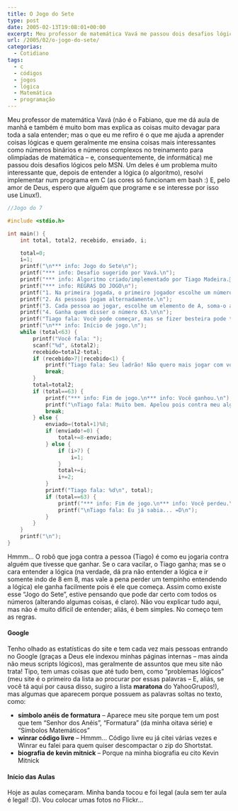 ```yaml
---
title: O Jogo do Sete
type: post
date: 2005-02-13T19:08:01+00:00
excerpt: Meu professor de matemática Vavá me passou dois desafios lógicos. Um deles é muito interessante depois de se entender a lógica. Resolvi implementá-lo em C.
url: /2005/02/o-jogo-do-sete/
categorias:
  - Cotidiano
tags:
  - c
  - códigos
  - jogos
  - lógica
  - Matemática
  - programação
---
```


Meu professor de matemática Vavá (não é o Fabiano, que me dá aula de manhã e também é muito bom mas explica as coisas muito devagar para toda a sala entender; mas o que eu me refiro é o que me ajuda a aprender coisas lógicas e quem geralmente me ensina coisas mais interessantes como números binários e números complexos no treinamento para olimpíadas de matemática – e, consequentemente, de informática) me passou dois desafios lógicos pelo MSN. Um deles é um problema muito interessante que, depois de entender a lógica (o algoritmo), resolvi implementar num programa em C (as cores só funcionam em bash :) E, pelo amor de Deus, espero que alguém que programe e se interesse por isso use Linux!).

```c
//Jogo do 7

#include <stdio.h>

int main() {
	int total, total2, recebido, enviado, i;

	total=0;
	i=1;
	printf("\n*** info: Jogo do Sete\n");
	printf("*** info: Desafio sugerido por Vavá.\n");
	printf("*** info: Algoritmo criado/implementado por Tiago Madeira.[0m\n\n");
	printf("*** info: REGRAS DO JOGO\n");
	printf("1. Na primeira jogada, o primeiro jogador escolhe um número no conjunto A={1,2,3,4,5,6,7} e diz.\n");
	printf("2. As pessoas jogam alternadamente.\n");
	printf("3. Cada pessoa ao jogar, escolhe um elemento de A, soma-o ao número dito pela pessoa anterior e diz.\n");
	printf("4. Ganha quem disser o número 63.\n\n");
	printf("Tiago fala: Você pode começar, mas se fizer besteira pode ter certeza de que eu ganharei! =)\n");
	printf("\n*** info: Início de jogo.\n");
	while (total<63) {
		printf("Você fala: ");
		scanf("%d", &total2);
		recebido=total2-total;
		if (recebido>7||recebido<1) {
			printf("Tiago fala: Seu ladrão! Não quero mais jogar com você! =(\n");
			break;
		}
		total=total2;
		if (total==63) {
			printf("*** info: Fim de jogo.\n*** info: Você ganhou.\n");
			printf("\nTiago fala: Muito bem. Apelou pois contra meu algoritmo é necessário, mas\nTiago fala: pelo menos parece ter entendido a lógica do jogo.\n");
			break;
		} else {
			enviado=(total+1)%8;
			if (enviado!=0) {
				total+=8-enviado;
			} else {
				if (i>7) {
					i=1;
				}
				total+=i;
				i+=2;
			}
			printf("Tiago fala: %d\n", total);
			if (total==63) {
				printf("*** info: Fim de jogo.\n*** info: Você perdeu.\n");
				printf("\nTiago fala: Eu já sabia... =D\n");
			}
		}
	}
	printf("\n");
}
```

Hmmm… O robô que joga contra a pessoa (Tiago) é como eu jogaria contra alguém que tivesse que ganhar. Se o cara vacilar, o Tiago ganha; mas se o cara entender a lógica (na verdade, dá pra não entender a lógica e ir somente indo de 8 em 8, mas vale a pena perder um tempinho entendendo a lógica) ele ganha facilmente pois é ele que começa. Assim como existe esse “Jogo do Sete”, estive pensando que pode dar certo com todos os números (alterando algumas coisas, é claro). Não vou explicar tudo aqui, mas não é muito difícil de entender; aliás, é bem simples. No começo tem as regras.

#### Google

Tenho olhado as estatísticas do site e tem cada vez mais pessoas entrando no Google (graças a Deus ele indexou minhas páginas internas – mas ainda não meus scripts lógicos), mas geralmente de assuntos que meu site não trata! Tipo, tem umas coisas que até tudo bem, como “problemas lógicos” (meu site é o primeiro da lista ao procurar por essas palavras – E, aliás, se você tá aqui por causa disso, sugiro a lista **maratona** do YahooGrupos!), mas algumas que aparecem porque possuem as palavras soltas no texto, como:

- **símbolo anéis de formatura** – Aparece meu site porque tem um post que tem “Senhor dos Anéis”, “Formatura” (da minha oitava série) e “Símbolos Matemáticos”
- **winrar código livre** – Hmmm… Código livre eu já citei várias vezes e Winrar eu falei para quem quiser descompactar o zip do Shortstat.
- **biografia de kevin mitnick** – Porque na minha biografia eu cito Kevin Mitnick

#### Início das Aulas

Hoje as aulas começaram. Minha banda tocou e foi legal (aula sem ter aula é legal! :D). Vou colocar umas fotos no Flickr…
